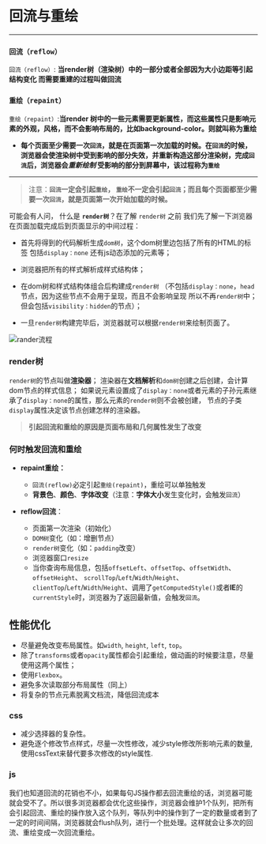 # 回流与重绘

---

 ### `回流（reflow）`

 `回流（reflow）`: **当render树（渲染树）中的一部分或者全部因为大小边距等引起结构变化 而需要重建的过程叫做回流**

### `重绘（repaint）`

 `重绘（repaint）`:**当render 树中的一些元素需要更新属性，而这些属性只是影响元素的外观，风格，而不会影响布局的，比如background-color。则就叫称为重绘**

- **每个页面至少需要一次`回流`，就是在页面第一次加载的时候。在`回流`的时候，浏览器会使渲染树中受到影响的部分失效，并重新构造这部分渲染树，完成`回流`后，浏览器会*重新绘制* 受影响的部分到屏幕中，该过程称为`重绘`**

---

> 注意：**`回流`一定会引起`重绘`， `重绘`不一定会引起`回流`；而且每个页面都至少需要一次`回流`，就是页面第一次开始加载的时候。**

可能会有人问， 什么是 **`render树`**？在了解 `render树` 之前 我们先了解一下浏览器在页面加载完成后到页面显示的中间过程：

- 首先将得到的代码解析生成`dom树`，这个dom树里边包括了所有的HTML的标签 包括`display：none` 还有js动态添加的元素等；
- 浏览器把所有的样式解析成样式结构体；
- 在dom树和样式结构体组合后构建成`render树` （不包括`display：none`，`head`节点，因为这些节点不会用于呈现，而且不会影响呈现 所以不再`render树`中； 但会包括`visibility：hidden`的节点）；

- 一旦`render树`构建完毕后，浏览器就可以根据`render树`来绘制页面了。

![rander流程](https://any-cross-1252921383.cos.ap-hongkong.myqcloud.com/test-image/reflux-%20redraw.jpg)

### render树

  `render树`的节点叫做**渲染器**； 渲染器在**文档解析**和`dom树`创建之后创建，会计算dom节点的样式信息；
如果说元素设置成了`display：none`或者元素的子孙元素继承了`display：none`的属性，那么元素的`render树`则不会被创建， 节点的子类`display`属性决定该节点创建怎样的渲染器。

> **引起回流和重绘的原因是页面布局和几何属性发生了改变**

### 何时触发回流和重绘

- **repaint重绘：**
  - `回流(reflow)`必定引起`重绘(repaint)`，重绘可以单独触发
  - **背景色**、**颜色**、**字体改变**（注意：**字体大小**发生变化时，会触发`回流`）

- **reflow回流**：
  - 页面第一次渲染（初始化）
  - `DOM树`变化（如：增删节点）
  - `render树`变化（如：`padding`改变）
  - 浏览器窗口`resize`
  - 当你查询布局信息，包括`offsetLeft`、`offsetTop`、`offsetWidth`、`offsetHeight`、 `scrollTop`/`Left`/`Width`/`Height`、`clientTop`/`Left`/`Width`/`Height`、调用了`getComputedStyle()`或者**IE**的`currentStyle`时，浏览器为了返回最新值，会触发`回流`。

## 性能优化

- 尽量避免改变布局属性。如`width`, `height`, `left`, `top`。
- 除了`transforms`或者`opacity`属性都会引起重绘，做动画的时候要注意，尽量使用这两个属性；
- 使用`Flexbox`。
- 避免多次读取部分布局属性（同上）
- 将复杂的节点元素脱离文档流，降低回流成本

### css

- 减少选择器的复杂性。
- 避免逐个修改节点样式，尽量一次性修改，减少style修改所影响元素的数量,使用cssText来替代要多次修改的style属性.

### js

我们也知道回流的花销也不小，如果每句JS操作都去回流重绘的话，浏览器可能就会受不了。所以很多浏览器都会优化这些操作，浏览器会维护1个队列，把所有会引起回流、重绘的操作放入这个队列，等队列中的操作到了一定的数量或者到了一定的时间间隔，浏览器就会flush队列，进行一个批处理。这样就会让多次的回流、重绘变成一次回流重绘。
